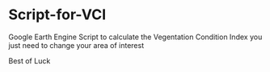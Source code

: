 # Script-for-VCI

Google Earth Engine Script to calculate the Vegentation Condition Index you just need to change your area of interest

Best of Luck
